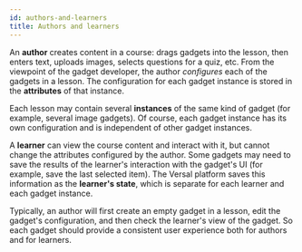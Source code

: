 ```yaml
---
id: authors-and-learners
title: Authors and learners
---
```


An **author** creates content in a course: drags gadgets into the lesson, then enters text, uploads images, selects questions for a quiz, etc. From the viewpoint of the gadget developer, the author _configures_ each of the gadgets in a lesson. The configuration for each gadget instance is stored in the **attributes** of that instance.

Each lesson may contain several **instances** of the same kind of gadget (for example, several image gadgets). Of course, each gadget instance has its own configuration and is independent of other gadget instances.

A **learner** can view the course content and interact with it, but cannot change the attributes configured by the author. Some gadgets may need to save the results of the learner's interaction with the gadget's UI (for example, save the last selected item). The Versal platform saves this information as the **learner's state**, which is separate for each learner and each gadget instance.

Typically, an author will first create an empty gadget in a lesson, edit the gadget's configuration, and then check the learner's view of the gadget. So each gadget should provide a consistent user experience both for authors and for learners.
